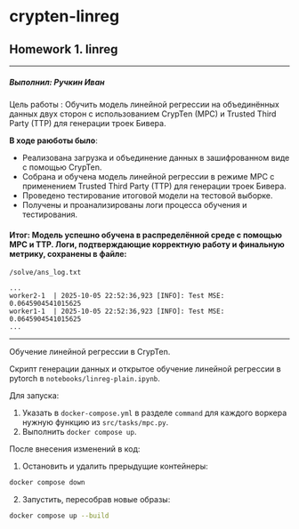 # crypten-linreg
## Homework 1. linreg
---
##### Выполнил: Ручкин Иван

Цель работы : Обучить модель линейной регрессии на объединённых данных двух сторон с использованием CrypTen (MPC) и Trusted Third Party (TTP) для генерации троек Бивера.

**В ходе раюботы было**:
- Реализована загрузка и объединение данных в зашифрованном виде с помощью CrypTen.
- Собрана и обучена модель линейной регрессии в режиме MPC с применением Trusted Third Party (TTP) для генерации троек Бивера.
- Проведено тестирование итоговой модели на тестовой выборке.
- Получены и проанализированы логи процесса обучения и тестирования.

#### Итог: Модель успешно обучена в распределённой среде с помощью MPC и TTP. Логи, подтверждающие корректную работу и финальную метрику, сохранены в файле:

`/solve/ans_log.txt`

```angular2html
...
worker2-1  | 2025-10-05 22:52:36,923 [INFO]: Test MSE: 0.0645904541015625
worker1-1  | 2025-10-05 22:52:36,923 [INFO]: Test MSE: 0.0645904541015625
...
```

---

Обучение линейной регрессии в CrypTen.

Скрипт генерации данных и открытое обучение линейной регрессии в pytorch в `notebooks/linreg-plain.ipynb`.

Для запуска:
1. Указать в `docker-compose.yml` в разделе `command` для каждого воркера нужную функцию из `src/tasks/mpc.py`.
2. Выполнить `docker compose up`.

После внесения изменений в код:
1. Остановить и удалить прерыдущие контейнеры: 
```bash
docker compose down
```

2. Запустить, пересобрав новые образы:
```bash
docker compose up --build
```

